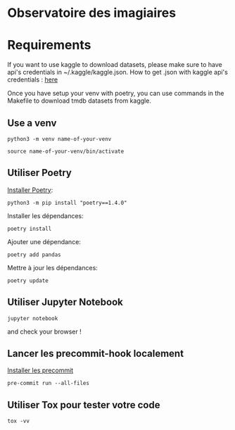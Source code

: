 Observatoire des imagiaires
================


# Requirements

If you want to use kaggle to download datasets, please make sure to have api's credentials in ~/.kaggle/kaggle.json.
How to get .json with kaggle api's credentials : [here](https://github.com/Kaggle/kaggle-api#api-credentials)

Once you have setup your venv with poetry, you can use commands in the Makefile to download tmdb datasets from kaggle.


## Use a venv 

    python3 -m venv name-of-your-venv

    source name-of-your-venv/bin/activate


## Utiliser Poetry

[Installer Poetry](https://python-poetry.org/docs/):

    python3 -m pip install "poetry==1.4.0"

Installer les dépendances:

    poetry install

Ajouter une dépendance:

    poetry add pandas

Mettre à jour les dépendances:

    poetry update

## Utiliser Jupyter Notebook

    jupyter notebook

and check your browser !

## Lancer les precommit-hook localement

[Installer les precommit](https://pre-commit.com/)


    pre-commit run --all-files 
 

## Utiliser Tox pour tester votre code

    tox -vv